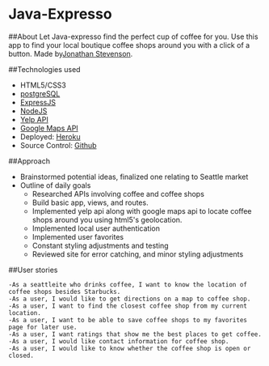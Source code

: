 # Java-Expresso 

##About
Let Java-expresso find the perfect cup of coffee for you. Use this app to find your local boutique coffee shops around you with a click of a button.
Made by[Jonathan Stevenson](https://github.com/JonathanAndrew).

##Technologies used
* HTML5/CSS3
* [postgreSQL](https://www.postgreSQL.org.org/)
* [ExpressJS](http://expressjs.com/)
* [NodeJS](https://nodejs.org/en/)
* [Yelp API](https://www.yelp.com)
* [Google Maps API](https://www.google.com)
* Deployed: [Heroku](http://www.heroku.com)
* Source Control: [Github](http://www.github.com)


##Approach
* Brainstormed potential ideas, finalized one relating to Seattle market
* Outline of daily goals
  - Researched APIs involving coffee and coffee shops 
  - Build basic app, views, and routes.
  - Implemented yelp api along with google maps api to locate coffee shops around you using html5's geolocation.
  - Implemented local user authentication
  - Implemented user favorites
  - Constant styling adjustments and testing
  - Reviewed site for error catching, and minor styling adjustments


##User stories 

	-As a seattleite who drinks coffee, I want to know the location of coffee shops besides Starbucks.
	-As a user, I would like to get directions on a map to coffee shop.
	-As a user, I want to find the closest coffee shop from my current location.
	-As a user, I want to be able to save coffee shops to my favorites page for later use.
	-As a user, I want ratings that show me the best places to get coffee.
	-As a user, I would like contact information for coffee shop.
	-As a user, I would like to know whether the coffee shop is open or closed.



